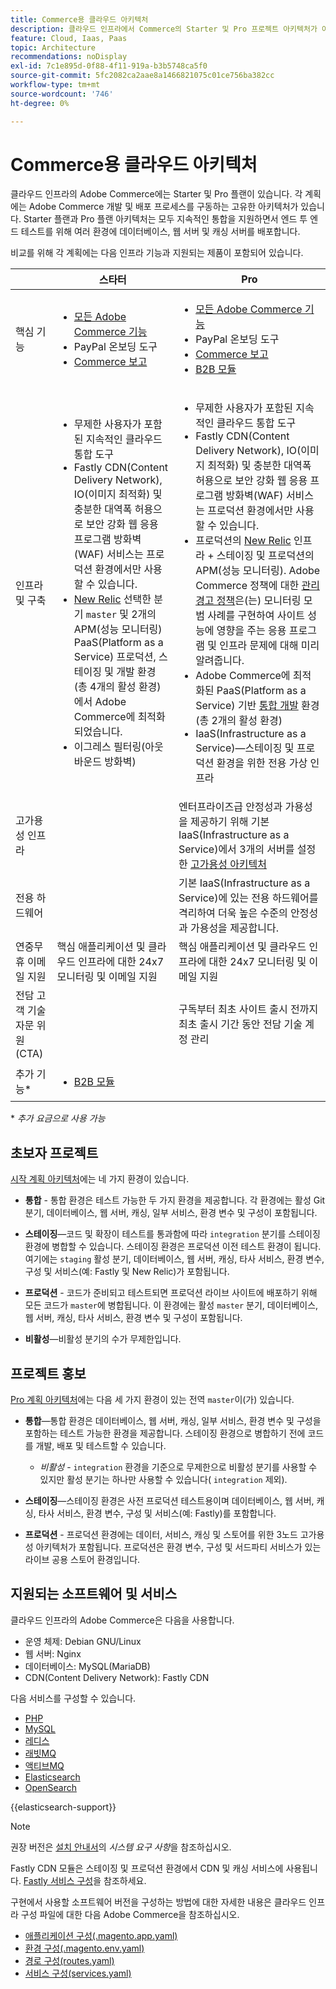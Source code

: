 ```yaml
---
title: Commerce용 클라우드 아키텍처
description: 클라우드 인프라에서 Commerce의 Starter 및 Pro 프로젝트 아키텍처가 어떻게 다른지 알아봅니다.
feature: Cloud, Iaas, Paas
topic: Architecture
recommendations: noDisplay
exl-id: 7c1e895d-0f88-4f11-919a-b3b5748ca5f0
source-git-commit: 5fc2082ca2aae8a1466821075c01ce756ba382cc
workflow-type: tm+mt
source-wordcount: '746'
ht-degree: 0%

---
```


# Commerce용 클라우드 아키텍처

클라우드 인프라의 Adobe Commerce에는 Starter 및 Pro 플랜이 있습니다. 각 계획에는 Adobe Commerce 개발 및 배포 프로세스를 구동하는 고유한 아키텍처가 있습니다. Starter 플랜과 Pro 플랜 아키텍처는 모두 지속적인 통합을 지원하면서 엔드 투 엔드 테스트를 위해 여러 환경에 데이터베이스, 웹 서버 및 캐싱 서버를 배포합니다.

비교를 위해 각 계획에는 다음 인프라 기능과 지원되는 제품이 포함되어 있습니다.

|          | 스타터 | Pro |
| -------- | --------------------| ------------------ |
| 핵심 기능 | <ul><li>[모든 Adobe Commerce 기능](https://experienceleague.adobe.com/docs/commerce-operations/release/features.html?lang=ko)</li><li>PayPal 온보딩 도구</li><li>[Commerce 보고](https://business.adobe.com/products/magento/business-intelligence.html?_ga=2.85288604.442698376.1665067470-1322106587.1655147209)</li></ul> | <ul><li>[모든 Adobe Commerce 기능](https://experienceleague.adobe.com/docs/commerce-operations/release/features.html?lang=ko)</li><li>PayPal 온보딩 도구</li><li>[Commerce 보고](https://business.adobe.com/products/magento/business-intelligence.html?_ga=2.85288604.442698376.1665067470-1322106587.1655147209)</li><li>[B2B 모듈](https://business.adobe.com/products/magento/b2b-ecommerce.html?_ga=2.105948422.442698376.1665067470-1322106587.1655147209)</li></ul> |
| 인프라 및 구축 | <ul><li>무제한 사용자가 포함된 지속적인 클라우드 통합 도구</li><li>Fastly CDN(Content Delivery Network), IO(이미지 최적화) 및 충분한 대역폭 허용으로 보안 강화 웹 응용 프로그램 방화벽(WAF) 서비스는 프로덕션 환경에서만 사용할 수 있습니다.</li><li>[New Relic](../monitor/new-relic-service.md) 선택한 분기 `master` 및 2개의 APM(성능 모니터링)<br>PaaS(Platform as a Service) 프로덕션, 스테이징 및 개발 환경(총 4개의 활성 환경)에서 Adobe Commerce에 최적화되었습니다.</li><li>이그레스 필터링(아웃바운드 방화벽)</li></ul> | <ul><li>무제한 사용자가 포함된 지속적인 클라우드 통합 도구</li><li>Fastly CDN(Content Delivery Network), IO(이미지 최적화) 및 충분한 대역폭 허용으로 보안 강화 웹 응용 프로그램 방화벽(WAF) 서비스는 프로덕션 환경에서만 사용할 수 있습니다.</li><li>프로덕션의 [New Relic](../monitor/new-relic-service.md) 인프라 + 스테이징 및 프로덕션의 APM(성능 모니터링). Adobe Commerce 정책에 대한 [관리 경고 정책](../monitor/investigate-performance.md#monitor-performance-with-managed-alerts)은(는) 모니터링 모범 사례를 구현하여 사이트 성능에 영향을 주는 응용 프로그램 및 인프라 문제에 대해 미리 알려줍니다.</li><li>Adobe Commerce에 최적화된 PaaS(Platform as a Service) 기반 [통합 개발](pro-architecture.md#integration-environment) 환경(총 2개의 활성 환경)</li><li>IaaS(Infrastructure as a Service)—스테이징 및 프로덕션 환경을 위한 전용 가상 인프라</li></ul> |
| 고가용성 인프라 | | 엔터프라이즈급 안정성과 가용성을 제공하기 위해 기본 IaaS(Infrastructure as a Service)에서 3개의 서버를 설정한 [고가용성 아키텍처](pro-architecture.md#redundant-hardware) |
| 전용 하드웨어 | | 기본 IaaS(Infrastructure as a Service)에 있는 전용 하드웨어를 격리하여 더욱 높은 수준의 안정성과 가용성을 제공합니다. |
| 연중무휴 이메일 지원 | 핵심 애플리케이션 및 클라우드 인프라에 대한 24x7 모니터링 및 이메일 지원 | 핵심 애플리케이션 및 클라우드 인프라에 대한 24x7 모니터링 및 이메일 지원 |
| 전담 고객 기술 자문 위원(CTA) | | 구독부터 최초 사이트 출시 전까지 최초 출시 기간 동안 전담 기술 계정 관리 |
| 추가 기능\* | <ul><li>[B2B 모듈](https://business.adobe.com/products/magento/b2b-ecommerce.html)</li></ul> |

\* _추가 요금으로 사용 가능_

## 초보자 프로젝트

[시작 계획 아키텍처](starter-architecture.md)에는 네 가지 환경이 있습니다.

- **통합** - 통합 환경은 테스트 가능한 두 가지 환경을 제공합니다. 각 환경에는 활성 Git 분기, 데이터베이스, 웹 서버, 캐싱, 일부 서비스, 환경 변수 및 구성이 포함됩니다.

- **스테이징**—코드 및 확장이 테스트를 통과함에 따라 `integration` 분기를 스테이징 환경에 병합할 수 있습니다. 스테이징 환경은 프로덕션 이전 테스트 환경이 됩니다. 여기에는 `staging` 활성 분기, 데이터베이스, 웹 서버, 캐싱, 타사 서비스, 환경 변수, 구성 및 서비스(예: Fastly 및 New Relic)가 포함됩니다.

- **프로덕션** - 코드가 준비되고 테스트되면 프로덕션 라이브 사이트에 배포하기 위해 모든 코드가 `master`에 병합됩니다. 이 환경에는 활성 `master` 분기, 데이터베이스, 웹 서버, 캐싱, 타사 서비스, 환경 변수 및 구성이 포함됩니다.

- **비활성**—비활성 분기의 수가 무제한입니다.

## 프로젝트 홍보

[Pro 계획 아키텍처](pro-architecture.md)에는 다음 세 가지 환경이 있는 전역 `master`이(가) 있습니다.

- **통합**—통합 환경은 데이터베이스, 웹 서버, 캐싱, 일부 서비스, 환경 변수 및 구성을 포함하는 테스트 가능한 환경을 제공합니다. 스테이징 환경으로 병합하기 전에 코드를 개발, 배포 및 테스트할 수 있습니다.

   - _비활성_ - `integration` 환경을 기준으로 무제한으로 비활성 분기를 사용할 수 있지만 활성 분기는 하나만 사용할 수 있습니다( `integration` 제외).

- **스테이징**—스테이징 환경은 사전 프로덕션 테스트용이며 데이터베이스, 웹 서버, 캐싱, 타사 서비스, 환경 변수, 구성 및 서비스(예: Fastly)를 포함합니다.

- **프로덕션** - 프로덕션 환경에는 데이터, 서비스, 캐싱 및 스토어를 위한 3노드 고가용성 아키텍처가 포함됩니다. 프로덕션은 환경 변수, 구성 및 서드파티 서비스가 있는 라이브 공용 스토어 환경입니다.

## 지원되는 소프트웨어 및 서비스

클라우드 인프라의 Adobe Commerce은 다음을 사용합니다.

- 운영 체제: Debian GNU/Linux
- 웹 서버: Nginx
- 데이터베이스: MySQL(MariaDB)
- CDN(Content Delivery Network): Fastly CDN

다음 서비스를 구성할 수 있습니다.

- [PHP](../application/php-settings.md)
- [MySQL](../services/mysql.md)
- [레디스](../services/redis.md)
- [래빗MQ](../services/rabbitmq.md)
- [액티브MQ](../services/activemq.md)
- [Elasticsearch](../services/elasticsearch.md)
- [OpenSearch](../services/opensearch.md)

{{elasticsearch-support}}

>[!NOTE]
>
>권장 버전은 [설치 안내서](https://experienceleague.adobe.com/docs/commerce-operations/installation-guide/system-requirements.html?lang=ko)의 _시스템 요구 사항_&#x200B;을 참조하십시오.

Fastly CDN 모듈은 스테이징 및 프로덕션 환경에서 CDN 및 캐싱 서비스에 사용됩니다. [Fastly 서비스 구성](../cdn/fastly.md)을 참조하세요.

구현에서 사용할 소프트웨어 버전을 구성하는 방법에 대한 자세한 내용은 클라우드 인프라 구성 파일에 대한 다음 Adobe Commerce을 참조하십시오.

- [애플리케이션 구성(.magento.app.yaml)](../application/configure-app-yaml.md)
- [환경 구성(.magento.env.yaml)](../environment/configure-env-yaml.md)
- [경로 구성(routes.yaml)](../routes/routes-yaml.md)
- [서비스 구성(services.yaml)](../services/services-yaml.md)
